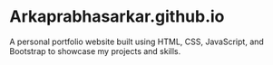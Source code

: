 # Arkaprabhasarkar.github.io
A personal portfolio website built using HTML, CSS, JavaScript, and Bootstrap to showcase my projects and skills.
